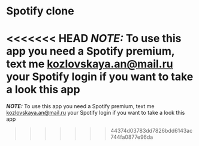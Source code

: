 # Spotify clone

<<<<<<< HEAD
**_NOTE:_** To use this app you need a Spotify premium, text me <kozlovskaya.an@mail.ru> your Spotify login if you want to take a look this app
=======
**_NOTE:_** To use this app you need a Spotify premium, text me <kozlovskaya.an@mail.ru> your Spotify login if you want to take a look this app
>>>>>>> 44374d03783dd7826bdd6143ac744fa0877e96da

